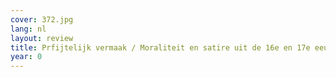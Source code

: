 ```yaml
---
cover: 372.jpg
lang: nl
layout: review
title: Prfijtelijk vermaak / Moraliteit en satire uit de 16e en 17e eeuw
year: 0
---
```

